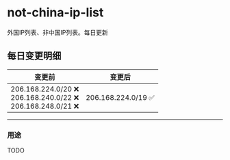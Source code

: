 # not-china-ip-list
外国IP列表、非中国IP列表。每日更新

每日变更明细
--------------------
|  变更前   | 变更后 |
|  ----  | ----  |
|  206.168.224.0/20 :x: <br> 206.168.240.0/22 :x: <br> 206.168.248.0/21 :x: <br> | 206.168.224.0/19 :white_check_mark: | 

--------------------
### 用途
TODO
